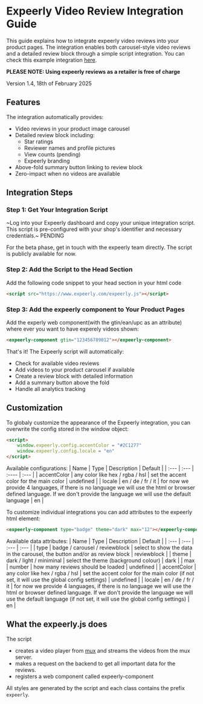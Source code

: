 # Expeerly Video Review Integration Guide

This guide explains how to integrate expeerly video reviews into your product pages. The integration enables both carousel-style video reviews and a detailed review block through a simple script integration. You can check this example integration [here](https://kzmphf59qfimj11tatlm.lite.vusercontent.net/).

**PLEASE NOTE: Using expeerly reviews as a retailer is free of charge**

Version 1.4, 18th of February 2025

## Features

The integration automatically provides:
- Video reviews in your product image carousel
- Detailed review block including:
  - Star ratings
  - Reviewer names and profile pictures
  - View counts (pending)
  - Expeerly branding
- Above-fold summary button linking to review block
- Zero-impact when no videos are available

## Integration Steps

### Step 1: Get Your Integration Script

~Log into your Expeerly dashboard and copy your unique integration script. This script is pre-configured with your shop's identifier and necessary credentials.~ PENDING 

For the beta phase, get in touch with the expeerly team directly. The script is publicly available for now.

### Step 2: Add the Script to the Head Section
Add the following code snippet to your head section in your html code
```html
<script src="https://www.expeerly.com/expeerly.js"></script>
```

### Step 3: Add the expeerly component to Your Product Pages
Add the experly web component(with the gtin/ean/upc as an attribute) where ever you want to have experely videos shown:
```html
<expeerly-component gtin="123456789012"></expeerly-component>
```

That's it! The Expeerly script will automatically:
- Check for available video reviews
- Add videos to your product carousel if available
- Create a review block with detailed information
- Add a summary button above the fold
- Handle all analytics tracking

## Customization

To globaly customize the appearance of the Expeerly integration, you can overwrite the config stored in the window object:

```html
<script>
    window.expeerly.config.accentColor = "#2C1277"
    window.expeerly.config.locale = "en"
</script>
```
Available configurations:
| Name | Type | Description | Default |
| :--- | :--- | :---- | :--- |
| accentColor | any color like hex / rgba / hsl | set the accent color for the main color | undefined |
| locale | en / de / fr / it | for now we provide 4 languages, if there is no language we will use the html or browser defined language. If we don't provide the language we will use the default language | en |

To customize individual integrations you can add attributes to the expeerly html element:

```html
<expeerly-component type="badge" theme="dark" max="12"></expeerly-component>
```

Available data attributes:
| Name | Type | Description | Default |
| :--- | :--- | :--- | :--- |
| type | badge / carousel / reviewblock | select to show the data in the carousel, the button and/or as review block | reviewblock |
| theme | dark / light / miniminal | select the theme (background colour) | dark |
| max | number | how many reviews should be loaded | undefined |
| accentColor | any color like hex / rgba / hsl | set the accent color for the main color (if not set, it will use the global config settings) | undefined |
| locale | en / de / fr / it | for now we provide 4 languages, if there is no language we will use the html or browser defined language. If we don't provide the language we will use the default language  (if not set, it will use the global config settings) | en |

## What the expeerly.js does
The script
- creates a video player from [mux](https://www.mux.com/) and streams the videos from the mux server.
- makes a request on the backend to get all important data for the reviews.
- registers a web component called expeerly-component

All styles are generated by the script and each class contains the prefix `expeerly`.
